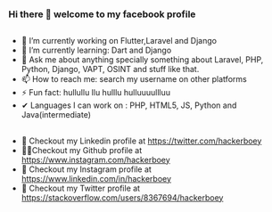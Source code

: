 ### Hi there 👋 welcome to my facebook profile


##
- 🔭 I’m currently working on Flutter,Laravel and Django
- 🌱 I’m currently learning: Dart and Django
- 💬 Ask me about anything specially something about Laravel, PHP, Python, Django, VAPT, OSINT and stuff like that.
- 📫 How to reach me: search my username on other platforms
- ⚡ Fun fact: hullullu llu hulllu hulluuuullluu
- ✔ Languages I can work on : PHP, HTML5, JS, Python and Java(intermediate)
##
- 🐞 Checkout my Linkedin profile at  https://twitter.com/hackerboey
- 🐱‍👤Checkout my Github profile at  https://www.instagram.com/hackerboey
- 🐥 Checkout my Instagram profile at https://www.linkedin.com/in/hackerboey
- 👻 Checkout my Twitter profile at   https://stackoverflow.com/users/8367694/hackerboey

